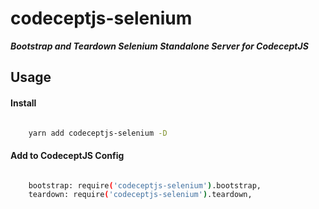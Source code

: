 # codeceptjs-selenium

***Bootstrap and Teardown Selenium Standalone Server for CodeceptJS***

## Usage

#### Install

``` bash

    yarn add codeceptjs-selenium -D

```

#### Add to CodeceptJS Config

```bash

    bootstrap: require('codeceptjs-selenium').bootstrap,
    teardown: require('codeceptjs-selenium').teardown,
    
```




 

